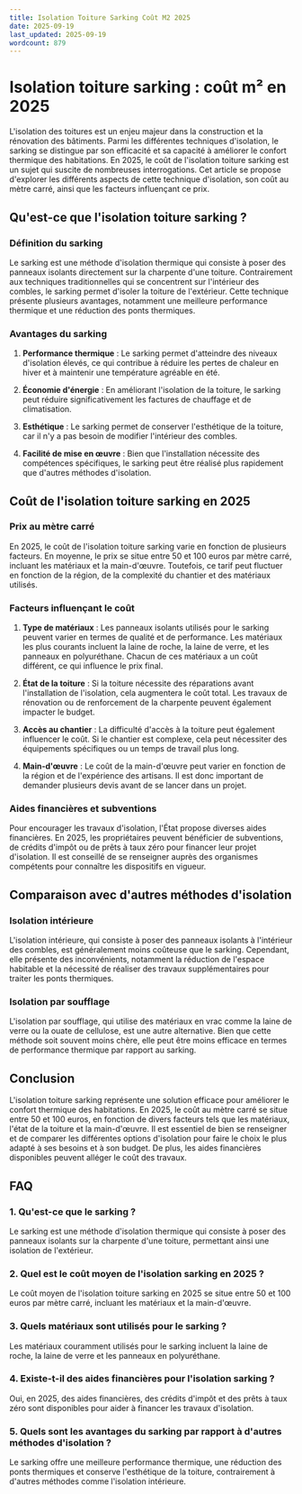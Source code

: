 ```yaml
---
title: Isolation Toiture Sarking Coût M2 2025
date: 2025-09-19
last_updated: 2025-09-19
wordcount: 879
---
```


# Isolation toiture sarking : coût m² en 2025

L'isolation des toitures est un enjeu majeur dans la construction et la rénovation des bâtiments. Parmi les différentes techniques d'isolation, le sarking se distingue par son efficacité et sa capacité à améliorer le confort thermique des habitations. En 2025, le coût de l'isolation toiture sarking est un sujet qui suscite de nombreuses interrogations. Cet article se propose d'explorer les différents aspects de cette technique d'isolation, son coût au mètre carré, ainsi que les facteurs influençant ce prix.

## Qu'est-ce que l'isolation toiture sarking ?

### Définition du sarking

Le sarking est une méthode d'isolation thermique qui consiste à poser des panneaux isolants directement sur la charpente d'une toiture. Contrairement aux techniques traditionnelles qui se concentrent sur l'intérieur des combles, le sarking permet d'isoler la toiture de l'extérieur. Cette technique présente plusieurs avantages, notamment une meilleure performance thermique et une réduction des ponts thermiques.

### Avantages du sarking

1. **Performance thermique** : Le sarking permet d'atteindre des niveaux d'isolation élevés, ce qui contribue à réduire les pertes de chaleur en hiver et à maintenir une température agréable en été.
   
2. **Économie d'énergie** : En améliorant l'isolation de la toiture, le sarking peut réduire significativement les factures de chauffage et de climatisation.

3. **Esthétique** : Le sarking permet de conserver l'esthétique de la toiture, car il n'y a pas besoin de modifier l'intérieur des combles.

4. **Facilité de mise en œuvre** : Bien que l'installation nécessite des compétences spécifiques, le sarking peut être réalisé plus rapidement que d'autres méthodes d'isolation.

## Coût de l'isolation toiture sarking en 2025

### Prix au mètre carré

En 2025, le coût de l'isolation toiture sarking varie en fonction de plusieurs facteurs. En moyenne, le prix se situe entre 50 et 100 euros par mètre carré, incluant les matériaux et la main-d'œuvre. Toutefois, ce tarif peut fluctuer en fonction de la région, de la complexité du chantier et des matériaux utilisés.

### Facteurs influençant le coût

1. **Type de matériaux** : Les panneaux isolants utilisés pour le sarking peuvent varier en termes de qualité et de performance. Les matériaux les plus courants incluent la laine de roche, la laine de verre, et les panneaux en polyuréthane. Chacun de ces matériaux a un coût différent, ce qui influence le prix final.

2. **État de la toiture** : Si la toiture nécessite des réparations avant l'installation de l'isolation, cela augmentera le coût total. Les travaux de rénovation ou de renforcement de la charpente peuvent également impacter le budget.

3. **Accès au chantier** : La difficulté d'accès à la toiture peut également influencer le coût. Si le chantier est complexe, cela peut nécessiter des équipements spécifiques ou un temps de travail plus long.

4. **Main-d'œuvre** : Le coût de la main-d'œuvre peut varier en fonction de la région et de l'expérience des artisans. Il est donc important de demander plusieurs devis avant de se lancer dans un projet.

### Aides financières et subventions

Pour encourager les travaux d'isolation, l'État propose diverses aides financières. En 2025, les propriétaires peuvent bénéficier de subventions, de crédits d'impôt ou de prêts à taux zéro pour financer leur projet d'isolation. Il est conseillé de se renseigner auprès des organismes compétents pour connaître les dispositifs en vigueur.

## Comparaison avec d'autres méthodes d'isolation

### Isolation intérieure

L'isolation intérieure, qui consiste à poser des panneaux isolants à l'intérieur des combles, est généralement moins coûteuse que le sarking. Cependant, elle présente des inconvénients, notamment la réduction de l'espace habitable et la nécessité de réaliser des travaux supplémentaires pour traiter les ponts thermiques.

### Isolation par soufflage

L'isolation par soufflage, qui utilise des matériaux en vrac comme la laine de verre ou la ouate de cellulose, est une autre alternative. Bien que cette méthode soit souvent moins chère, elle peut être moins efficace en termes de performance thermique par rapport au sarking.

## Conclusion

L'isolation toiture sarking représente une solution efficace pour améliorer le confort thermique des habitations. En 2025, le coût au mètre carré se situe entre 50 et 100 euros, en fonction de divers facteurs tels que les matériaux, l'état de la toiture et la main-d'œuvre. Il est essentiel de bien se renseigner et de comparer les différentes options d'isolation pour faire le choix le plus adapté à ses besoins et à son budget. De plus, les aides financières disponibles peuvent alléger le coût des travaux.

## FAQ

### 1. Qu'est-ce que le sarking ?

Le sarking est une méthode d'isolation thermique qui consiste à poser des panneaux isolants sur la charpente d'une toiture, permettant ainsi une isolation de l'extérieur.

### 2. Quel est le coût moyen de l'isolation sarking en 2025 ?

Le coût moyen de l'isolation toiture sarking en 2025 se situe entre 50 et 100 euros par mètre carré, incluant les matériaux et la main-d'œuvre.

### 3. Quels matériaux sont utilisés pour le sarking ?

Les matériaux couramment utilisés pour le sarking incluent la laine de roche, la laine de verre et les panneaux en polyuréthane.

### 4. Existe-t-il des aides financières pour l'isolation sarking ?

Oui, en 2025, des aides financières, des crédits d'impôt et des prêts à taux zéro sont disponibles pour aider à financer les travaux d'isolation.

### 5. Quels sont les avantages du sarking par rapport à d'autres méthodes d'isolation ?

Le sarking offre une meilleure performance thermique, une réduction des ponts thermiques et conserve l'esthétique de la toiture, contrairement à d'autres méthodes comme l'isolation intérieure.